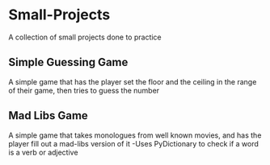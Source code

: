 # Small-Projects

A collection of small projects done to practice

## Simple Guessing Game
A simple game that has the player set the floor and the ceiling in the range of their game, then tries to guess the number

## Mad Libs Game

A simple game that takes monologues from well known movies, and has the player fill out a mad-libs version of it
  -Uses PyDictionary to check if a word is a verb or adjective

